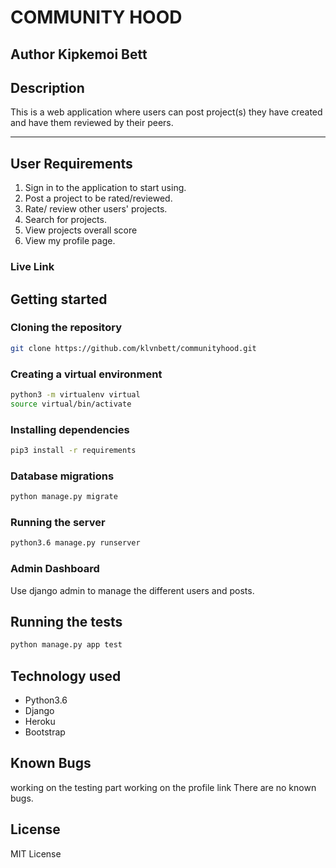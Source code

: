 
# COMMUNITY HOOD 
## Author Kipkemoi Bett

## Description
This is a web application where users can post project(s) they have created and have them reviewed by their peers.

------------------------------------------------------------------------

## User Requirements

1. Sign in to the application to start using.
2. Post a project to be rated/reviewed.
3. Rate/ review other users' projects.
4. Search for projects.
5. View projects overall score
6. View my profile page.

### Live Link ###

## Getting started

### Cloning the repository
```bash
git clone https://github.com/klvnbett/communityhood.git
```

### Creating a virtual environment

```bash
python3 -m virtualenv virtual
source virtual/bin/activate
```
### Installing dependencies
```bash
pip3 install -r requirements
```

### Database migrations

```bash
python manage.py migrate
```

### Running the server
```bash
python3.6 manage.py runserver
```

### Admin Dashboard
Use django admin to manage the different users and posts.


## Running the tests
```bash
python manage.py app test
```

## Technology used

* Python3.6
* Django 
* Heroku
* Bootstrap


## Known Bugs
working on the testing part
working on the profile link
There are no known bugs.

## License
MIT License



